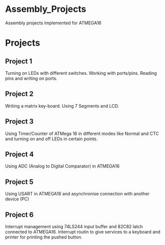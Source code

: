 # Assembly_Projects
 Assembly projects implemented for ATMEGA16

# Projects

## Project 1
  Turning on LEDs with different switches. Working with ports/pins. Reading pins and writing on ports. 
  
## Project 2
  Writing a matrix key-board. Using 7 Segments and LCD.
  
## Project 3
  Using Timer/Counter of ATMega 16 in different modes like Normal and CTC and turning on and off LEDs in certain points.
  
## Project 4
  Using ADC (Analog to Digital Comparator) in ATMEGA16

## Project 5
  Using USART in ATMEGA16 and asynchronise connection with another device (PC)

## Project 6
  Interrupt management using 74LS244 input buffer and 82C82 latch connected to ATMEGA16. Interrupt routin to give services to a keyboard and printer for printing the pushed button. 
